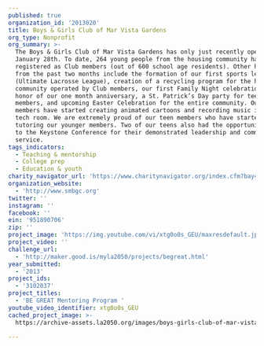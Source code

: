 ```yaml
---
published: true
organization_id: '2013020'
title: Boys & Girls Club of Mar Vista Gardens
org_type: Nonprofit
org_summary: >-
  The Boys & Girls Club of Mar Vista Gardens has only just recently opened on
  January 28th. To date, 264 young people from the housing community have
  registered as Club members (out of 600 school age residents). Other highlights
  from the past two months include the formation of our first sports league
  (Ultimate Lacrosse League), creation of a recycling program for the housing
  community operated by Club members, our first Family Night celebration in
  honor of our one month anniversary, a St. Patrick’s Day party for teen
  members, and upcoming Easter Celebration for the entire community. Our Club
  members have started creating animated cartoons and recording music in our
  tech room. We are extremely proud of our teen members who have started
  tutoring our younger members. Two of our teens also had the opportunity to go
  to the Keystone Conference for their demonstrated leadership and community
  service.
tags_indicators:
  - Teaching & mentorship
  - College prep
  - Education & youth
charity_navigator_url: 'https://www.charitynavigator.org/index.cfm?bay=search.profile&ein=951890706'
organization_website:
  - 'http://www.smbgc.org'
twitter: ''
instagram: ''
facebook: ''
ein: '951890706'
zip: ''
project_image: 'https://img.youtube.com/vi/xtg0o0s_GEU/maxresdefault.jpg'
project_video: ''
challenge_url:
  - 'http://maker.good.is/myla2050/projects/begreat.html'
year_submitted:
  - '2013'
project_ids:
  - '3102037'
project_titles:
  - 'BE GREAT Mentoring Program '
youtube_video_identifier: xtg0o0s_GEU
cached_project_image: >-
  https://archive-assets.la2050.org/images/boys-girls-club-of-mar-vista-gardens/img.youtube.com/vi/xtg0o0s_GEU/maxresdefault.jpg

---
```

